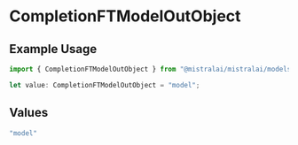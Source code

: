 # CompletionFTModelOutObject

## Example Usage

```typescript
import { CompletionFTModelOutObject } from "@mistralai/mistralai/models/components";

let value: CompletionFTModelOutObject = "model";
```

## Values

```typescript
"model"
```